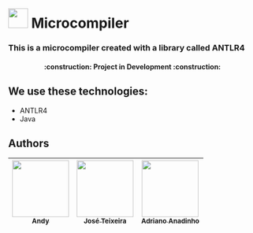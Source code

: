 <h1 ">
<img src="https://cdn-icons-png.flaticon.com/512/2572/2572510.png" style="width:40px">
Microcompiler 
</h1>
<h3>This is a microcompiler created with a library called ANTLR4</h3>
<h4 align="center"> 
    :construction:  Project in Development  :construction:
</h4>
<h2>We use these technologies:</h2>
<ul>
 <li>ANTLR4</li>
 <li>Java</li>
 </ul>
</ul>
<h2>Authors</h2>

| [<img src="https://avatars.githubusercontent.com/u/77304321?v=4" width=115><br><sub>Andy</sub>](https://github.com/Andy-kunn) |  [<img src="https://avatars.githubusercontent.com/u/79478309?v=4" width=115><br><sub>José Teixeira</sub>](https://github.com/JoseTeixeiraMendesJunior) |  [<img src="https://avatars.githubusercontent.com/u/83548999?v=4" width=115><br><sub>Adriano Anadinho</sub>](https://github.com/AdrianoAnadinho) |
| :---: | :---: | :---: |
